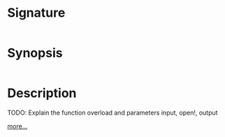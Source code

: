 # Signature
```vikid-signature
```

# Synopsis
```vikid-synopsis
```

# Description
TODO: Explain the function overload and parameters input, open!, output

[more...](open!)